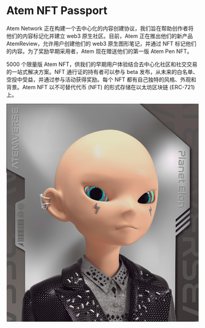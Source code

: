 # Atem NFT Passport

Atem Network 正在构建一个去中心化的内容创建协议，我们旨在帮助创作者将他们的内容标记化并建立 web3 原生社区。目前，Atem 正在推出他们的新产品 AtemReview，允许用户创建他们的 web3 原生图形笔记，并通过 NFT 标记他们的内容。为了奖励早期采用者，Atem 现在赠送他们的第一版 Atem Pen NFT。

5000 个限量版 Atem NFT，供我们的早期用户体验结合去中心化社区和社交交易的一站式解决方案。NFT 通行证的持有者可以参与 beta 发布，从未来的白名单、空投中受益，并通过参与活动获得奖励。每个 NFT 都有自己独特的风格、外观和背景。Atem NFT 以不可替代代币 (NFT) 的形式存储在以太坊区块链 (ERC-721) 上。

![nft](unnamed.png)
